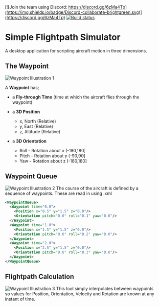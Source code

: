 [![Join the team using Discord: https://discord.gg/6zMa4Tp](https://img.shields.io/badge/Discord-collaborate-brightgreen.svg)](https://discord.gg/6zMa4Tp)
[![Build status](https://ci.appveyor.com/api/projects/status/07276mey39n8kaob?svg=true)](https://ci.appveyor.com/project/DavidMcCabe/simpleflightpathsimulator)

# Simple Flightpath Simulator

A desktop application for scripting aircraft motion in three dimensions.

## The Waypoint
![Waypoint Illustration 1](./docs/artwork/Waypoint-Illustrations/Waypoint-Illustration1.PNG)

A **Waypoint** has;
- a **Fly-through Time** (time at which the aircraft flies through the waypoint)
- a **3D Position**
  - x, North (Relative)
  - y, East (Relative)
  - z, Altitude (Relative)

- a **3D Orientation**
  - Roll - Rotation about x (-180,180]
  - Pitch - Rotation about y (-90,90]
  - Yaw - Rotation about z (-180,180]

## Waypoint Queue
![Waypoint Illustration 2](./docs/artwork/Waypoint-Illustrations/Waypoint-Illustration2.PNG)
The course of the aircraft is defined by a sequence of waypoints.  These are read in using .xml
```xml
<WaypointQueue>
  <Waypoint time="0.0">
    <Position x="0.5" y="1.5" z="0.0"/>
    <Orientation pitch="0.0" roll="0.1" yaw="0.0"/>
  </Waypoint>
  <Waypoint time="1.0">
    <Position x="1.5" y="1.5" z="0.0"/>
    <Orientation pitch="0.0" roll="0.2" yaw="0.0"/>
  </Waypoint>
  <Waypoint time="2.0">
    <Position x="2.5" y="1.5" z="0.0"/>
    <Orientation pitch="0.0" roll="0.3" yaw="0.0"/>
  </Waypoint>
</WaypointQueue>
```

## Flightpath Calculation
![Waypoint Illustration 3](./docs/artwork/Waypoint-Illustrations/Waypoint-Illustration3.PNG)
This tool simply interpolates between waypoints so values for Position, Orientation, Velocity and Rotation are known at any instant of time. 
